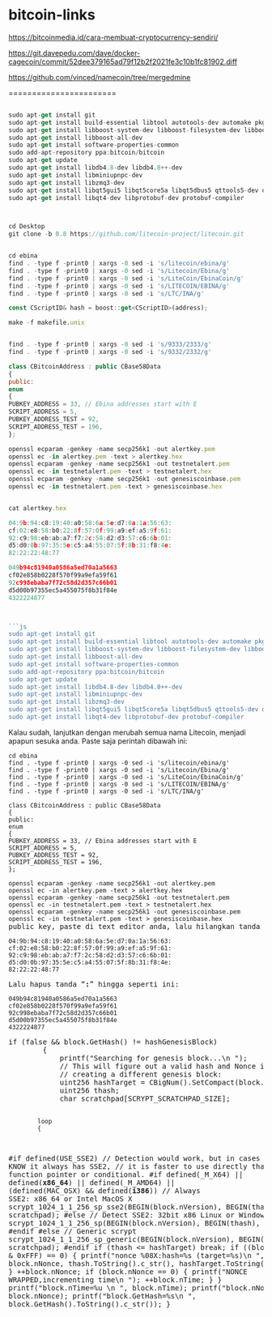 # bitcoin-links

https://bitcoinmedia.id/cara-membuat-cryptocurrency-sendiri/


https://git.davepedu.com/dave/docker-cagecoin/commit/52dee379165ad79f12b2f2021fe3c10b1fc81902.diff

https://github.com/vinced/namecoin/tree/mergedmine

=======================
```js

sudo apt-get install git
sudo apt-get install build-essential libtool autotools-dev automake pkg-config libssl-dev libevent-dev bsdmainutils
sudo apt-get install libboost-system-dev libboost-filesystem-dev libboost-chrono-dev libboost-program-options-dev libboost-test-dev libboost-thread-dev
sudo apt-get install libboost-all-dev
sudo apt-get install software-properties-common
sudo add-apt-repository ppa:bitcoin/bitcoin
sudo apt-get update
sudo apt-get install libdb4.8-dev libdb4.8++-dev
sudo apt-get install libminiupnpc-dev
sudo apt-get install libzmq3-dev
sudo apt-get install libqt5gui5 libqt5core5a libqt5dbus5 qttools5-dev qttools5-dev-tools libprotobuf-dev protobuf-compiler
sudo apt-get install libqt4-dev libprotobuf-dev protobuf-compiler

```

```js


cd Desktop
git clone -b 0.8 https://github.com/litecoin-project/litecoin.git
```
```js

cd ebina
find . -type f -print0 | xargs -0 sed -i 's/litecoin/ebina/g'
find . -type f -print0 | xargs -0 sed -i 's/Litecoin/Ebina/g'
find . -type f -print0 | xargs -0 sed -i 's/LiteCoin/EbinaCoin/g'
find . -type f -print0 | xargs -0 sed -i 's/LITECOIN/EBINA/g'
find . -type f -print0 | xargs -0 sed -i 's/LTC/INA/g'

```
```js
const CScriptID& hash = boost::get<CScriptID>(address);
```
```js
make -f makefile.unix
```
```js

find . -type f -print0 | xargs -0 sed -i 's/9333/2333/g'
find . -type f -print0 | xargs -0 sed -i 's/9332/2332/g'

```

```js
class CBitcoinAddress : public CBase58Data
{
public:
enum
{
PUBKEY_ADDRESS = 33, // Ebina addresses start with E
SCRIPT_ADDRESS = 5,
PUBKEY_ADDRESS_TEST = 92,
SCRIPT_ADDRESS_TEST = 196,
};
```
```js
openssl ecparam -genkey -name secp256k1 -out alertkey.pem
openssl ec -in alertkey.pem -text > alertkey.hex
openssl ecparam -genkey -name secp256k1 -out testnetalert.pem
openssl ec -in testnetalert.pem -text > testnetalert.hex
openssl ecparam -genkey -name secp256k1 -out genesiscoinbase.pem
openssl ec -in testnetalert.pem -text > genesiscoinbase.hex
```
```js

cat alertkey.hex
```


```js
04:9b:94:c8:19:40:a0:58:6a:5e:d7:0a:1a:56:63:
cf:02:e8:58:b0:22:8f:57:0f:99:a9:ef:a5:9f:61:
92:c9:98:eb:ab:a7:f7:2c:58:d2:d3:57:c6:6b:01:
d5:d0:0b:97:35:5e:c5:a4:55:07:5f:8b:31:f8:4e:
82:22:22:48:77

```
```js
049b94c81940a0586a5ed70a1a5663
cf02e858b0228f570f99a9efa59f61
92c998ebaba7f72c58d2d357c66b01
d5d00b97355ec5a455075f8b31f84e
4322224877



```js
sudo apt-get install git
sudo apt-get install build-essential libtool autotools-dev automake pkg-config libssl-dev libevent-dev bsdmainutils
sudo apt-get install libboost-system-dev libboost-filesystem-dev libboost-chrono-dev libboost-program-options-dev libboost-test-dev libboost-thread-dev
sudo apt-get install libboost-all-dev
sudo apt-get install software-properties-common
sudo add-apt-repository ppa:bitcoin/bitcoin
sudo apt-get update
sudo apt-get install libdb4.8-dev libdb4.8++-dev
sudo apt-get install libminiupnpc-dev
sudo apt-get install libzmq3-dev
sudo apt-get install libqt5gui5 libqt5core5a libqt5dbus5 qttools5-dev qttools5-dev-tools libprotobuf-dev protobuf-compiler
sudo apt-get install libqt4-dev libprotobuf-dev protobuf-compiler
```

<p>Kalau sudah, lanjutkan dengan merubah semua nama Litecoin, menjadi apapun sesuka anda. Paste saja perintah dibawah ini:</p><pre class="wp-block-code "><code>cd ebina
find . -type f -print0 | xargs -0 sed -i 's/litecoin/ebina/g'
find . -type f -print0 | xargs -0 sed -i 's/Litecoin/Ebina/g'
find . -type f -print0 | xargs -0 sed -i 's/LiteCoin/EbinaCoin/g'
find . -type f -print0 | xargs -0 sed -i 's/LITECOIN/EBINA/g'
find . -type f -print0 | xargs -0 sed -i 's/LTC/INA/g'</code>
<pre class="wp-block-code "><code>class CBitcoinAddress : public CBase58Data
{
public:
enum
{
PUBKEY_ADDRESS = 33, // Ebina addresses start with E
SCRIPT_ADDRESS = 5,
PUBKEY_ADDRESS_TEST = 92,
SCRIPT_ADDRESS_TEST = 196,
};</code>
<pre class="wp-block-code "><code>openssl ecparam -genkey -name secp256k1 -out alertkey.pem
openssl ec -in alertkey.pem -text &gt; alertkey.hex
openssl ecparam -genkey -name secp256k1 -out testnetalert.pem
openssl ec -in testnetalert.pem -text &gt; testnetalert.hex
openssl ecparam -genkey -name secp256k1 -out genesiscoinbase.pem
openssl ec -in testnetalert.pem -text &gt; genesiscoinbase.hex</code>
public key</span>, paste di text editor anda, lalu hilangkan tanda &ldquo;:&rdquo;, dan jadikan dalam satu baris saja. Sebagai contoh, dari public key yang semula seperti ini:</p><pre class="wp-block-code "><code>04:9b:94:c8:19:40:a0:58:6a:5e:d7:0a:1a:56:63:
cf:02:e8:58:b0:22:8f:57:0f:99:a9:ef:a5:9f:61:
92:c9:98:eb:ab:a7:f7:2c:58:d2:d3:57:c6:6b:01:
d5:d0:0b:97:35:5e:c5:a4:55:07:5f:8b:31:f8:4e:
82:22:22:48:77</code></pre><p>Lalu hapus tanda &ldquo;<strong>:</strong>&rdquo; hingga seperti ini:</p><pre class="wp-block-code "><code>049b94c81940a0586a5ed70a1a5663
cf02e858b0228f570f99a9efa59f61
92c998ebaba7f72c58d2d357c66b01
d5d00b97355ec5a455075f8b31f84e
4322224877</code></pre
			 <code>if (false &amp;&amp; block.GetHash() != hashGenesisBlock)
        {
            printf("Searching for genesis block...\n ");
            // This will figure out a valid hash and Nonce if you're
            // creating a different genesis block:
            uint256 hashTarget = CBigNum().SetCompact(block.nBits).getuint256();
            uint256 thash;
            char scratchpad[SCRYPT_SCRATCHPAD_SIZE];
 
            loop
            {
#if defined(USE_SSE2)
                // Detection would work, but in cases where we KNOW it always has SSE2,
                // it is faster to use directly than to use a function pointer or conditional.
#if defined(_M_X64) || defined(__x86_64__) || defined(_M_AMD64) || (defined(MAC_OSX) &amp;&amp; defined(__i386__))
                // Always SSE2: x86_64 or Intel MacOS X
                scrypt_1024_1_1_256_sp_sse2(BEGIN(block.nVersion), BEGIN(thash), scratchpad);
#else
                // Detect SSE2: 32bit x86 Linux or Windows
                scrypt_1024_1_1_256_sp(BEGIN(block.nVersion), BEGIN(thash), scratchpad);
#endif
#else
                // Generic scrypt
                scrypt_1024_1_1_256_sp_generic(BEGIN(block.nVersion), BEGIN(thash), scratchpad);
#endif
                if (thash &lt;= hashTarget)
                    break;
                if ((block.nNonce &amp; 0xFFF) == 0)
                {
                    printf("nonce %08X:hash=%s (target=%s)\n ", block.nNonce, thash.ToString().c_str(), hashTarget.ToString().c_str());
                }
                ++block.nNonce;
                if (block.nNonce == 0)
                {
                    printf("NONCE WRAPPED,incrementing time\n ");
                    ++block.nTime;
                }
            }
            printf("block.nTime=%u \n ", block.nTime);
            printf("block.nNonce=%u \n ", block.nNonce);
            printf("block.GetHash=%s\n ", block.GetHash().ToString().c_str());
        }</code></pre>
	
